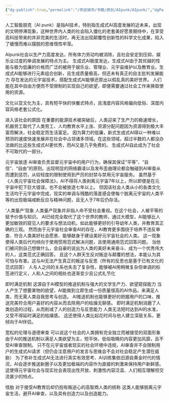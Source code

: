 ```yaml
---
{"dg-publish":true,"permalink":"/奇迹城市/书籍/原创/AIpunk/AIpunk/","dgPassFrontmatter":true}
---
```


人工智能朋克（AI punk）是指AI技术，特别指生成式AI高度发展的近未来，出现的文明停滞现象，这种世界内人类的社会陷入僵化的老套美好愿景期待中，在享受高科技带来的并非完美的生活时，再无法出现颠覆性创新性的科学文化成果，陷入了缓慢而难以摆脱的思维惰性牢笼。

AIpunk社会以生产力高度发达，所有体力劳动均被消除，且社会安定到压抑，娱乐业过度的单调发展的特点为主。
生成式AI极度发达，生成式AI由于其优越的性能与极为低廉的价格而广泛的被用于娱乐业、管理业、元宇宙维护以及教育业。生成式AI能够进行元素组合创新，且生成质量极高，但还未有真正的自主批判发展能力
存在发达的元宇宙技术，搭配生成式AI能够还原出以假乱真的美好世界。
人们能在其中自由方便而不受限制的实现自己的欲望，即便需要通过社会工作来换取使用的资源。

文化以亚文化为主，具有短平快的快餐式特点，且浅度内容风格偏向低俗、深度内容风格老套公式化。


进入该社会的原因
在重要的能源技术被突破后，人类迎来了生产力的极速增长，机器劳工取代了人类劳工、人均教育水平上涨、资源分配问题因为资源得到极大丰富而解决，社会稳定而生活富足。
因为算力的低廉，新式生成式AI得以一种难以预测的速度快速发展并在社会中占领诸多领域。在这些领域，超过半数的人都没办法做的比这些生成式AI更优秀，而AI又是几乎免费的。
生成式AI自此成为了社会不可取代的一部分。

元宇宙放逐
AI审查负责监督元宇宙中的用户行为，确保其保证“平等”、“自信”、“自由”的原则。出现明显的网络霸凌以及发布歪曲理论都会触碰到AI审查从而遭到惩罚，从较轻度的限制使用到严厉的封禁与禁用元宇宙服务。
虽然基于《人类元宇宙社会保障法》，AI不得将人类剥离元宇宙7年以上，所以即便是在元宇宙中犯下巨大错误，也不会被放逐七年以上。
但因该社会人类从小的各类文化生活均于元宇宙中完成，现实的单调与残酷的落差感会使每个脱离元宇宙的人类平等的出现极端戒断反应与精神问题，且无人于7年后仍存活。

‘人类量产’现象
人类量产现象并非指人命不受社会重视。在这个社会，人被平等的赋予价值与知识。
AI已经完全取代了这个世界的教师，通过大模型，AI能够比人更加敏锐的窥见人的要求与想法动机，如此能够更好的引导幼年人类，并教育其正确的三观。
然而由于元宇宙社会审查AI的存在，AI教育更多围绕于培养不违反审查、符合人类美好社会愿景、能够献身于建设美好元宇宙社会的人类。
这一现象使得人类后代均倾向于使用惯用范式解决问题，且使用通用范式回答问题。
当他们被问到自己想做什么，会自豪的说出为人类的美好未来奋斗、成为一个优秀伟大的人，这类范式正确回答。
且这个人群天生反对叛逆与颠覆的想法，本能认为其可怕与有害。这与AI无法产生真正的叛逆与反思（所有的反思也是基于已有文化的范式回答）
人与人之间的关系也失去了复杂性，能够被AI用稍微复杂但单调的标签进行定义，人和人之间的相处也逐渐变少且公式礼节化

即时满足机制
这源自于AI模型的推送机制与强大的文学生产力、欲望窥探能力
当人产生了想要某物的欲望，AI能做到立即生成一份质量很高的AI作品，来满足人类，而无需人类自我思考与创造。
AI推送机制也能够更好的把握用户的口味，推送完美符合用户喜好的内容从而去除用户的枯燥无聊感。
即时满足机制消磨了人类创造的过程，从而削减了人的创造力与反思能力
人类无法短时达到AI的水准，又受不得延时满足的枯燥感。
这还使得人类比起花时间与他人建立深层关系，更倾向于AI伴侣。

宽松的伦理与道德审查
可以说这个社会的人类拥有完全独立而被接受的双面形象
由于AI的推送机制以满足人类欲望为主，短平快、低俗吸睛的内容更加风靡，且不受AI审查限制。
只不在元宇宙或者现实的社会环境中违规，AI审查并不会限制用户的生成式AI请求（但仍会注意用户的发言与思维会不会对社会稳定产生潜在威胁）
为了弥补生成式AI无法进行真实有效思考、AI训练集依旧源自黄金时代的情况，AI会逐步推送新圈子以及更加极端的内容作为直接的刺激来保持用户新鲜感。
这使得元宇宙社会与现实社会表现出性开放、刺激性内容泛滥、人们相互理解但交流甚少的特点。

怪胎
对于接受AI教育后却仍抱有叛逆心的高智商人类的统称
这类人能够脱离元宇宙生活，避开AI审查，以及具有创造力以及创造能力。